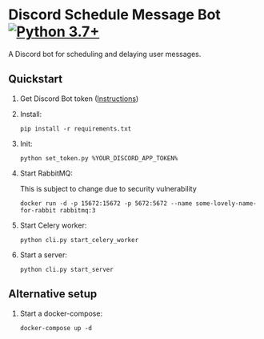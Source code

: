 # Discord Schedule Message Bot  [![Python 3.7+](https://img.shields.io/badge/python-3.7+-blue.svg)](https://www.python.org/downloads/release/python-370/)
A Discord bot for scheduling and delaying user messages.
## Quickstart
1. Get Discord Bot token ([Instructions](https://www.writebots.com/discord-bot-token/))

1. Install:
    ```shell script
    pip install -r requirements.txt
    ```

1. Init:
    ```shell script
    python set_token.py %YOUR_DISCORD_APP_TOKEN%
    ```
   
1. Start RabbitMQ:

    This is subject to change due to security vulnerability
    ```shell script
    docker run -d -p 15672:15672 -p 5672:5672 --name some-lovely-name-for-rabbit rabbitmq:3
    ```

1. Start Celery worker:
    ```shell script
    python cli.py start_celery_worker
    ```

1. Start a server:
    ```shell script
    python cli.py start_server
    ```

## Alternative setup
1. Start a docker-compose:
    ```shell script
    docker-compose up -d
    ```
